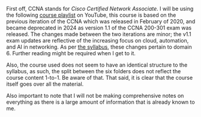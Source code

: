 First off, CCNA stands for *Cisco Certified Network Associate*. I will be using the following [course playlist](https://www.youtube.com/playlist?list=PLxbwE86jKRgMpuZuLBivzlM8s2Dk5lXBQ) on YouTube, this course is based on the previous iteration of the CCNA which was released in February of 2020, and became deprecated in 2024 as version 1.1 of the CCNA 200-301 exam was released. The changes made between the two iterations are minor; the v1.1 exam updates are reflective of the increasing focus on cloud, automation, and AI in networking. As per [the syllabus](obsidian://open?vault=CCNA&file=Attachments%2F200-301-CCNA-v1.1.pdf), these changes pertain to domain 6. Further reading might be required when I get to it.

Also, the course used does not seem to have an identical structure to the syllabus, as such, the split between the six folders does not reflect the course content 1-to-1. Be aware of that. That said, it is clear that the course itself goes over all the material.

Also important to note that I will not be making comprehensive notes on everything as there is a large amount of information that is already known to me.